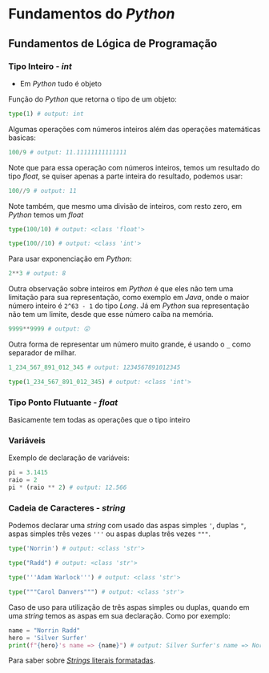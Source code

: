 # Fundamentos do _Python_

## Fundamentos de Lógica de Programação

### Tipo Inteiro - _int_

* Em _Python_ tudo é objeto

Função do _Python_ que retorna o tipo de um objeto:
```python
type(1) # output: int
```

Algumas operações com números inteiros além das operações matemáticas basicas:

```python
100/9 # output: 11.11111111111111
```
Note que para essa operação com números inteiros, temos um resultado do tipo _float_, se quiser apenas a parte inteira do resultado, podemos usar:

```python
100//9 # output: 11
```
Note também, que mesmo uma divisão de inteiros, com resto zero, em _Python_ temos um _float_

```python
type(100/10) # output: <class 'float'>
```

```python
type(100//10) # output: <class 'int'>
```

Para usar exponenciação em _Python_:

```python
2**3 # output: 8
```

Outra observação sobre inteiros em _Python_ é que eles não tem uma limitação para sua representação, como exemplo em _Java_, onde o maior número inteiro é `2^63 - 1` do tipo _Long_. Já em _Python_ sua representação não tem um limite, desde que esse número caiba na memória.

```python
9999**9999 # output: 😲
```

Outra forma de representar um número muito grande, é usando o `_` como separador de milhar.

```python
1_234_567_891_012_345 # output: 1234567891012345
```
```python
type(1_234_567_891_012_345) # output: <class 'int'>
```

### Tipo Ponto Flutuante - _float_

Basicamente tem todas as operações que o tipo inteiro

### Variáveis

Exemplo de declaração de variáveis:

```python
pi = 3.1415
raio = 2
pi * (raio ** 2) # output: 12.566
```

### Cadeia de Caracteres - _string_

Podemos declarar uma _string_ com usado das aspas simples `'`, duplas `"`, aspas simples três vezes `'''` ou aspas duplas três vezes `"""`.

```python
type('Norrin') # output: <class 'str'>
```
```python
type("Radd") # output: <class 'str'>
```
```python
type('''Adam Warlock''') # output: <class 'str'>
```
```python
type("""Carol Danvers""") # output: <class 'str'>
```

Caso de uso para utilização de três aspas simples ou duplas, quando em uma _string_ temos as aspas em sua declaração. Como por exemplo:

```python
name = "Norrin Radd"
hero = 'Silver Surfer'
print(f"{hero}'s name => {name}") # output: Silver Surfer's name => Norrin Radd
```

Para saber sobre [_Strings_ literais formatadas](https://docs.python.org/pt-br/3/tutorial/inputoutput.html#formatted-string-literals).